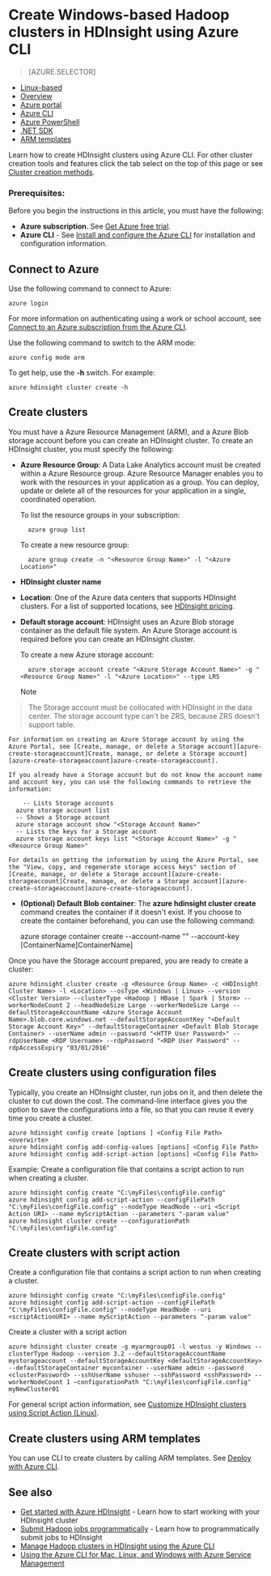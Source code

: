 <properties
   pageTitle="Create Windows-based Hadoop clusters in HDInsight using Azure CLI"
       description="Learn how to create clusters for Azure HDInsight by using Azure CLI."
   services="hdinsight"
   documentationCenter=""
   tags="azure-portal"
   authors="mumian"
   manager="paulettm"
   editor="cgronlun"/>

<tags
   ms.service="hdinsight"
   ms.devlang="na"
   ms.topic="article"
   ms.tgt_pltfrm="na"
   ms.workload="big-data"
   ms.date="01/04/2016"
   ms.author="jgao"/>

# Create Windows-based Hadoop clusters in HDInsight using Azure CLI
> [AZURE.SELECTOR]
- [Linux-based](hdinsight-hadoop-provision-linux-clusters.md)
- [Overview](hdinsight-provision-clusters.md)
- [Azure portal](hdinsight-hadoop-create-windows-clusters-portal.md)
- [Azure CLI](hdinsight-hadoop-create-windows-clusters-cli.md)
- [Azure PowerShell](hdinsight-hadoop-create-windows-clusters-powershell.md)
- [.NET SDK](hdinsight-hadoop-create-windows-clusters-dotnet-sdk.md)
- [ARM templates](hdinsight-hadoop-create-windows-clusters-arm-templates.md)


Learn how to create HDInsight clusters using Azure CLI. For other cluster creation tools and features click the tab select on the top of this page or see [Cluster creation methods](hdinsight-provision-clusters.md#cluster-creation-methods).

### Prerequisites:
Before you begin the instructions in this article, you must have the following:

* **Azure subscription**. See [Get Azure free trial](https://azure.microsoft.com/documentation/videos/get-azure-free-trial-for-testing-hadoop-in-hdinsight/).
* **Azure CLI** - See [Install and configure the Azure CLI](../xplat-cli-install.md) for installation and configuration information.

## Connect to Azure
Use the following command to connect to Azure:

    azure login

For more information on authenticating using a work or school account, see [Connect to an Azure subscription from the Azure CLI](xplat-cli-connect.md).

Use the following command to switch to the ARM mode:

    azure config mode arm

To get help, use the **-h** switch.  For example:

    azure hdinsight cluster create -h

## Create clusters
You must have a Azure Resource Management (ARM), and a Azure Blob storage account before you can create an HDInsight cluster. To create an HDInsight cluster, you must specify the following:

* **Azure Resource Group**: A Data Lake Analytics account must be created within a Azure Resource group. Azure Resource Manager enables you to work with the resources in your application as a group. You can deploy, update or delete all of the resources for your application in a single, coordinated operation. 

    To list the resource groups in your subscription:

        azure group list 

    To create a new resource group:

        azure group create -n "<Resource Group Name>" -l "<Azure Location>"
* **HDInsight cluster name**

* **Location**: One of the Azure data centers that supports HDInsight clusters. For a list of supported locations, see [HDInsight pricing](https://azure.microsoft.com/pricing/details/hdinsight/).

* **Default storage account**: HDInsight uses an Azure Blob storage container as the default file system. An Azure Storage account is required before you can create an HDInsight cluster.

    To create a new Azure storage account:

        azure storage account create "<Azure Storage Account Name>" -g "<Resource Group Name>" -l "<Azure Location>" --type LRS

  > [!NOTE]
> The Storage account must be collocated with HDInsight in the data center.
> The storage account type can't be ZRS, because ZRS doesn't support table.
> 
> 
    For information on creating an Azure Storage account by using the Azure Portal, see [Create, manage, or delete a Storage account][azure-create-storageaccount]Create, manage, or delete a Storage account][azure-create-storageaccount]azure-create-storageaccount].

    If you already have a Storage account but do not know the account name and account key, you can use the following commands to retrieve the information:

        -- Lists Storage accounts
      azure storage account list
      -- Shows a Storage account
      azure storage account show "<Storage Account Name>"
      -- Lists the keys for a Storage account
      azure storage account keys list "<Storage Account Name>" -g "<Resource Group Name>"

    For details on getting the information by using the Azure Portal, see the "View, copy, and regenerate storage access keys" section of [Create, manage, or delete a Storage account][azure-create-storageaccount]Create, manage, or delete a Storage account][azure-create-storageaccount]azure-create-storageaccount].

* **(Optional) Default Blob container**: The **azure hdinsight cluster create** command creates the container if it doesn't exist. If you choose to create the container beforehand, you can use the following command:

    azure storage container create --account-name "<Storage Account Name>" --account-key <Storage Account Key> [ContainerName]ContainerName]


Once you have the Storage account prepared, you are ready to create a cluster:

    azure hdinsight cluster create -g <Resource Group Name> -c <HDInsight Cluster Name> -l <Location> --osType <Windows | Linux> --version <Cluster Version> --clusterType <Hadoop | HBase | Spark | Storm> --workerNodeCount 2 --headNodeSize Large --workerNodeSize Large --defaultStorageAccountName <Azure Storage Account Name>.blob.core.windows.net --defaultStorageAccountKey "<Default Storage Account Key>" --defaultStorageContainer <Default Blob Storage Container> --userName admin --password "<HTTP User Password>" --rdpUserName <RDP Username> --rdpPassword "<RDP User Password" --rdpAccessExpiry "03/01/2016"


## Create clusters using configuration files
Typically, you create an HDInsight cluster, run jobs on it, and then delete the cluster to cut down the cost. The command-line interface gives you the option to save the configurations into a file, so that you can reuse it every time you create a cluster.  

    azure hdinsight config create [options ] <Config File Path> <overwirte>
    azure hdinsight config add-config-values [options] <Config File Path>
    azure hdinsight config add-script-action [options] <Config File Path>

Example: Create a configuration file that contains a script action to run when creating a cluster.

    azure hdinsight config create "C:\myFiles\configFile.config"
    azure hdinsight config add-script-action --configFilePath "C:\myFiles\configFile.config" --nodeType HeadNode --uri <Script Action URI> --name myScriptAction --parameters "-param value"
    azure hdinsight cluster create --configurationPath "C:\myFiles\configFile.config"

## Create clusters with script action
Create a configuration file that contains a script action to run when creating a cluster.

    azure hdinsight config create "C:\myFiles\configFile.config"
    azure hdinsight config add-script-action --configFilePath "C:\myFiles\configFile.config" --nodeType HeadNode --uri <scriptActionURI> --name myScriptAction --parameters "-param value"

Create a cluster with a script action

    azure hdinsight cluster create -g myarmgroup01 -l westus -y Windows --clusterType Hadoop --version 3.2 --defaultStorageAccountName mystorageaccount --defaultStorageAccountKey <defaultStorageAccountKey> --defaultStorageContainer mycontainer --userName admin --password <clusterPassword> --sshUserName sshuser --sshPassword <sshPassword> --workerNodeCount 1 –configurationPath "C:\myFiles\configFile.config" myNewCluster01


For general script action information, see [Customize HDInsight clusters using Script Action (Linux)](hdinsight-hadoop-customize-cluster.md).

## Create clusters using ARM templates
You can use CLI to create clusters by calling ARM templates. See [Deploy with Azure CLI](hdinsight-hadoop-create-windows-clusters-arm-templates.md#deploy-with-azure-cli).

## See also
* [Get started with Azure HDInsight](hdinsight-get-started.md) - Learn how to start working with your HDInsight cluster
* [Submit Hadoop jobs programmatically](hdinsight-submit-hadoop-jobs-programmatically.md) - Learn how to programmatically submit jobs to HDInsight
* [Manage Hadoop clusters in HDInsight using the Azure CLI](hdinsight-administer-use-command-line.md)
* [Using the Azure CLI for Mac, Linux, and Windows with Azure Service Management](virtual-machines-command-line-tools.md)

